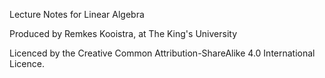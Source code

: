 Lecture Notes for Linear Algebra

Produced by Remkes Kooistra, at The King's University

Licenced by the Creative Common Attribution-ShareAlike 4.0 International Licence.
